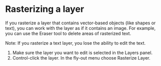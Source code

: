 # Rasterizing a layer

If you rasterize a layer that contains vector-based objects (like shapes or text), you can work with the layer as if it contains an image. For example, you can use the Eraser tool to delete areas of rasterized text.

Note: If you rasterize a text layer, you lose the ability to edit the text.

1. Make sure the layer you want to edit is selected in the Layers panel.
2. Control-click the layer. In the fly-out menu choose Rasterize Layer.
